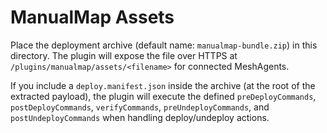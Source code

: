 # ManualMap Assets

Place the deployment archive (default name: `manualmap-bundle.zip`) in this directory. The plugin
will expose the file over HTTPS at `/plugins/manualmap/assets/<filename>` for connected MeshAgents.

If you include a `deploy.manifest.json` inside the archive (at the root of the extracted payload),
the plugin will execute the defined `preDeployCommands`, `postDeployCommands`, `verifyCommands`,
`preUndeployCommands`, and `postUndeployCommands` when handling deploy/undeploy actions.
